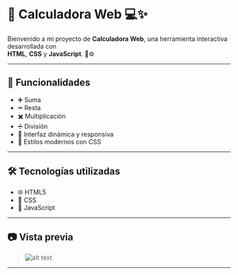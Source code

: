 # 🔢 Calculadora Web 💻✨

Bienvenido a mi proyecto de **Calculadora Web**, una herramienta interactiva desarrollada con  
**HTML**, **CSS** y **JavaScript**. 🧠⚙️

---

## 🚀 Funcionalidades
- ➕ Suma
- ➖ Resta  
- ✖️ Multiplicación  
- ➗ División  
- 🧮 Interfaz dinámica y responsiva  
- 🎨 Estilos modernos con CSS

---

## 🛠️ Tecnologías utilizadas
- 🌐 HTML5
- 🎨 CSS
- 🧠 JavaScript

---

## 📷 Vista previa

> ![alt text](image.png)
---
